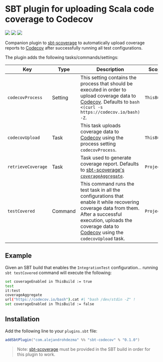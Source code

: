 # SBT plugin for uploading Scala code coverage to Codecov 

[![][github-action-badge]][github-action] [![][maven-badge]][maven] [![][steward-badge]][steward] 

Companion plugin to [sbt-scoverage](https://github.com/scoverage/sbt-scoverage) to automatically upload coverage reports to [Codecov](https://codecov.io/) after successfully running all test configurations.

The plugin adds the following tasks/commands/settings:

|  Key               | Type    | Description                                                                                                                                                                                                                                  | Scope       |
|--------------------|---------|----------------------------------------------------------------------------------------------------------------------------------------------------------------------------------------------------------------------------------------------|-------------|
| `codecovProcess`   | Setting |                            This setting contains the process that should be executed in order to upload coverage data to [Codecov](https://codecov.io/). Defaults to `bash <(curl -s https://codecov.io/bash) -Z`.                           | `ThisBuild` |
| `codecovUpload`    | Task    |                                                                 This task uploads coverage data to [Codecov](https://codecov.io/) using the process setting `codecovProcess`.                                                                | `ThisBuild` |
| `retrieveCoverage` | Task    |                                          Task used to generate coverage report. Defaults to [sbt-scoverage's `coverageAggregate`](https://github.com/scoverage/sbt-scoverage#multi-project-reports).                                         | `Project`   |
| `testCovered`      | Command | This command runs the test task in all the configurations that enable it while recovering coverage data from them. After a successful execution, uploads the coverage data to [Codecov](https://codecov.io/) using the `codecovUpload` task. | `Project`   |

## Example

Given an SBT build that enables the `IntegrationTest` configuration... running `sbt testCovered` command will execute the following:

```bash
set coverageEnabled in ThisBuild := true
test
it:test 
coverageAggregate
url("https://codecov.io/bash").cat #| "bash /dev/stdin -Z" !
set coverageEnabled in ThisBuild := false
```

## Installation

Add the following line to your `plugins.sbt` file:

```sbt
addSbtPlugin("com.alejandrohdezma" %% "sbt-codecov" % "0.1.0")
```

> Note: [sbt-scoverage](https://github.com/scoverage/sbt-scoverage) must be provided in the SBT build in order for this plugin to work. 

[github-action]: https://github.com/alejandrohdezma/sbt-codecov/actions
[github-action-badge]: https://img.shields.io/endpoint.svg?url=https%3A%2F%2Factions-badge.atrox.dev%2Falejandrohdezma%2Fsbt-codecov%2Fbadge%3Fref%3Dmaster&style=flat

[maven]: https://search.maven.org/search?q=g:%20com.alejandrohdezma%20AND%20a:sbt-codecov
[maven-badge]: https://maven-badges.herokuapp.com/maven-central/com.alejandrohdezma/sbt-codecov/badge.svg?kill_cache=1

[steward]: https://scala-steward.org
[steward-badge]: https://img.shields.io/badge/Scala_Steward-helping-brightgreen.svg?style=flat&logo=data:image/png;base64,iVBORw0KGgoAAAANSUhEUgAAAA4AAAAQCAMAAAARSr4IAAAAVFBMVEUAAACHjojlOy5NWlrKzcYRKjGFjIbp293YycuLa3pYY2LSqql4f3pCUFTgSjNodYRmcXUsPD/NTTbjRS+2jomhgnzNc223cGvZS0HaSD0XLjbaSjElhIr+AAAAAXRSTlMAQObYZgAAAHlJREFUCNdNyosOwyAIhWHAQS1Vt7a77/3fcxxdmv0xwmckutAR1nkm4ggbyEcg/wWmlGLDAA3oL50xi6fk5ffZ3E2E3QfZDCcCN2YtbEWZt+Drc6u6rlqv7Uk0LdKqqr5rk2UCRXOk0vmQKGfc94nOJyQjouF9H/wCc9gECEYfONoAAAAASUVORK5CYII=
